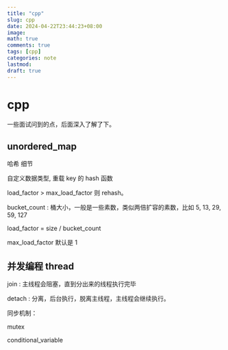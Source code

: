 ```yaml
---
title: "cpp"
slug: cpp
date: 2024-04-22T23:44:23+08:00
image: 
math: true
comments: true
tags: [cpp]
categories: note
lastmod: 
draft: true
---
```


# cpp

一些面试问到的点，后面深入了解了下。

## unordered_map 

哈希 细节

自定义数据类型, 重载 key 的 hash 函数

load_factor > max_load_factor 则 rehash。

bucket_count : 桶大小，一般是一些素数，类似两倍扩容的素数，比如 5, 13, 29, 59, 127

load_factor = size / bucket_count

max_load_factor 默认是 1

## 并发编程 thread

join : 主线程会阻塞，直到分出来的线程执行完毕

detach : 分离，后台执行，脱离主线程，主线程会继续执行。

同步机制：

mutex

conditional_variable

